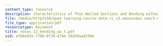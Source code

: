 ```yaml
---
content_type: resource
description: Characteristics of Thin Walled Sections and Bending without a Twist
file: /media/https%3A/open-learning-course-data-rc.s3.amazonaws.com/2-082-ship-structural-analysis-design-13-122-spring-2003/efb6e93e77888f3847ee382b9aad250e_notes_12_bending_wo_t.pdf
file_type: application/pdf
resourcetype: Document
title: notes_12_bending_wo_t.pdf
uid: efb6e93e-7788-8f38-47ee-382b9aad250e
---
```

